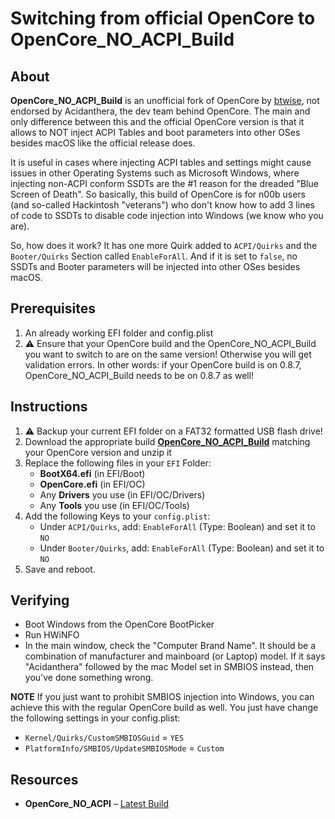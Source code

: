 # Switching from official OpenCore to OpenCore_NO_ACPI_Build

## About
**OpenCore_NO_ACPI_Build** is an unofficial fork of OpenCore by [btwise](https://gitee.com/btwise/OpenCore_NO_ACPI), not endorsed by Acidanthera, the dev team behind OpenCore. The main and only difference between this and the official OpenCore version is that it allows to NOT inject ACPI Tables and boot parameters into other OSes besides macOS like the official release does.

It is useful in cases where injecting ACPI tables and settings might cause issues in other Operating Systems such as Microsoft Windows, where injecting non-ACPI conform SSDTs are the #1 reason for the dreaded "Blue Screen of Death". So basically, this build of OpenCore is for n00b users (and so-called Hackintosh "veterans") who don't know how to add 3 lines of code to SSDTs to disable code injection into Windows (we know who you are).

So, how does it work? It has one more Quirk added to `ACPI/Quirks` and the `Booter/Quirks` Section called `EnableForAll`. And if it is set to `false`, no SSDTs and Booter parameters will be injected into other OSes besides macOS.

## Prerequisites
1. An already working EFI folder and config.plist
2. :warning: Ensure that your OpenCore build and the OpenCore_NO_ACPI_Build you want to switch to are on the same version! Otherwise you will get validation errors. In other words: if your OpenCore build is on 0.8.7, OpenCore_NO_ACPI_Build needs to be on 0.8.7 as well!

## Instructions
1. :warning: Backup your current EFI folder on a FAT32 formatted USB flash drive!
2. Download the appropriate build [**OpenCore_NO_ACPI_Build**](https://github.com/wjz304/OpenCore_NO_ACPI_Build/releases) matching your OpenCore version and unzip it
3. Replace the following files in your `EFI` Folder:
	- **BootX64.efi** (in EFI/Boot)
	- **OpenCore.efi** (in EFI/OC)
	- Any **Drivers** you use (in EFI/OC/Drivers)
	- Any **Tools** you use (in EFI/OC/Tools)
4. Add the following Keys to your `config.plist`:
	- Under `ACPI/Quirks`, add: `EnableForAll` (Type: Boolean) and set it to `NO`
	- Under `Booter/Quirks`, add: `EnableForAll` (Type: Boolean) and set it to `NO`
5. Save and reboot.

## Verifying
- Boot Windows from the OpenCore BootPicker
- Run HWiNFO
- In the main window, check the "Computer Brand Name". It should be a combination of manufacturer and mainboard (or Laptop) model. If it says "Acidanthera" followed by the mac Model set in SMBIOS instead, then you've done something wrong.

**NOTE**
If you just want to prohibit SMBIOS injection into Windows, you can achieve this with the regular OpenCore build as well. You just have change the following settings in your config.plist:

- `Kernel/Quirks/CustomSMBIOSGuid` = `YES`
- `PlatformInfo/SMBIOS/UpdateSMBIOSMode` = `Custom`

## Resources
- **OpenCore_NO_ACPI** – [Latest Build](https://github.com/wjz304/OpenCore_NO_ACPI_Build/releases)
